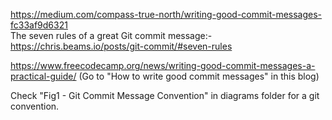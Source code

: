 https://medium.com/compass-true-north/writing-good-commit-messages-fc33af9d6321   
The seven rules of a great Git commit message:- https://chris.beams.io/posts/git-commit/#seven-rules   


https://www.freecodecamp.org/news/writing-good-commit-messages-a-practical-guide/ (Go to "How to write good commit messages" in this blog)   


Check "Fig1 - Git Commit Message Convention" in diagrams folder for a git convention.   


